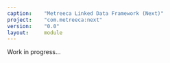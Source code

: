 ```yaml
---
caption:    "Metreeca Linked Data Framework (Next)"
project:    "com.metreeca:next"
version:    "0.0"
layout:     module
---
```


<p class="warning">Work in progress…</p>

<!--

- loaded by adapters using Java [service loader](https://docs.oracle.com/javase/8/docs/api/java/util/ServiceLoader.html))
	- Toolkits
	- Services
	
	
Standard platform-provided linked data services and custom application-provided toolkits and services are listed in the com.metreeca.link.Tookit  and com.metreeca.link.Service service loader provider configuration files in the `META-INF/services/ resource directory of the application.

```

# META-INF/services/com.metreeca.link.Service

com.example.app.employees
com.example.app.products
com.example.app.customers

com.metreeca.next.services.SPARQL
```

- Sample Service
	- tooling
	- index bindings
	- handler definition
		- handlers
		- wrappers


-->
